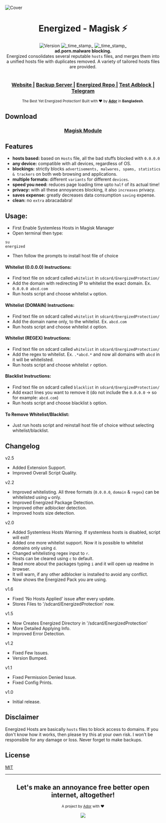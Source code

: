 ![Cover](https://ador.chorompotro.com/energized_magisk_cover.svg)

<h1 align="center">Energized - Magisk ⚡</h1>

<div align="center">
  <!-- Version -->
    <img src="https://img.shields.io/badge/Version-2.5-blue.svg?longCache=true&style=flat-square"
      alt="Version" />
  <!-- Last Updated -->
    <img src="https://img.shields.io/badge/Updated-Jun 20, 2018-orange.svg?longCache=true&style=flat-square"
      alt="_time_stamp_" />
  <!-- Status -->
    <img src="https://img.shields.io/badge/Status-beta-orange.svg?longCache=true&style=flat-square"
      alt="_time_stamp_" />
</div>

<div align="center">
  <strong>ad.porn.malware blocking.</strong>
</div>
<div align="center">
  Energized consolidates several reputable <code>hosts</code> files, and merges them into a unified hosts file with duplicates removed.  A variety of tailored hosts files are provided.
</div>

<br />

<div align="center">
  <h3>
    <a href="https://ador.chorompotro.com">
      Website
    </a>
    <span> | </span>
    <a href="http://adroit.heliohost.org">
      Backup Server
    </a>
    <span> | </span>
    <a href="https://github.com/AdroitAdorKhan/Energized">
      Energized Repo
    </a>
    <span> | </span>
    <a href="https://ador.chorompotro.com/energized/secure/">
      Test Adblock
    </a>
    <span> | </span>
    <a href="https://t.me/EnergizedProtection">
      Telegram
    </a>
  </h3>
</div>

<div align="center">
  <sub>The Best Yet Energized Protection! Built with ❤︎ by
    <a href="https://adroitadorkhan.github.io"><strong>Ador</strong></a> in <strong>Bangladesh</strong>.
  </a>
</div>

## Download
<div align="center">
  <h3>
    <a href="https://elbo.in/energizedmagisk">
     Magisk Module
    </a>
  </h3>
</div>

## Features
- __hosts based:__ based on `Hosts` file, all the bad stuffs blocked with `0.0.0.0`
- __any device:__ compatible with all devices, regardless of OS.
- __blockings:__ strictly blocks `advertisements, malwares, spams, statistics & trackers` on both web browsing and applications.
- __multiple formats:__ different `variants` for different `devices`.
- __speed you need:__ reduces page loading time upto `half` of its actual time!
- __privacy:__ with all these annoyances blocking, it also `increases` privacy.
- __saves expense:__ greatly decreases data consumption `saving` expense.
- __clean:__ no `extra` abracadabra! 

## Usage: 

 - First Enable Systemless Hosts in Magisk Manager
 - Open terminal then type:  
 ```
 su  
 energized
 ```
 - Then follow the prompts to install host file of choice

#### Whitelist (0.0.0.0) Instructions:
 - Find text file on sdcard called `whitelist` in `sdcard/EnergizedProtection/`
 - Add the domain with redirecting IP to whitelist the exact domain. Ex. `0.0.0.0 abcd.com`
 - Run hosts script and choose whitelist `w` option.
 
#### Whitelist (DOMAIN) Instructions:
 - Find text file on sdcard called `whitelist` in `sdcard/EnergizedProtection/`
 - Add the domain name only, to the whitelist. Ex. `abcd.com`
 - Run hosts script and choose whitelist `d` option.

#### Whitelist (REGEX) Instructions:
 - Find text file on sdcard called `whitelist` in `sdcard/EnergizedProtection/`
 - Add the regex to whitelist. Ex. `.*abcd.*` and now all domains with `abcd` in it will be whitelisted.
 - Run hosts script and choose whitelist `r` option.

#### Blacklist Instructions:
 - Find text file on sdcard called `blacklist` in `sdcard/EnergizedProtection/`
 - Add exact lines you want to remove it (do not include the `0.0.0.0` -> so for example: `abcd.com`)
 - Run hosts script and choose blacklist `b` option.
 
#### To Remove Whitelist/Blacklist:
 - Just run hosts script and reinstall host file of choice without selecting whitelist/blacklist.

## Changelog

v2.5
 - Added Extension Support. 
 - Improved Overall Script Quality. 
 
v2.2
 - Improved whitelisting. All three formats (`0.0.0.0`, `domain` & `regex`) can be whitelisted using `w` only. 
 - Improved Energized Package Detection.
 - Improved other adblocker detection.
 - Improved hosts size detection.

v2.0
 - Added Systemless Hosts Warning. If systemless hosts is disabled, script will exit!
 - Added one more whitelist support. Now it is possible to whitelist domains only using `d`.
 - Changed whitelisting regex input to `r`.
 - Hosts can be cleared using `c` to default.
 - Read more about the packages typing `i` and it will open up readme in browser.
 - It will warn, if any other adblocker is installed to avoid any conflict.
 - Now shows the Energized Pack you are using.

v1.6
 - Fixed 'No Hosts Applied' issue after every update.
 - Stores Files to '/sdcard/EnergizedProtection' now.

v1.5
 - Now Creates Energized Directory in '/sdcard/EnergizedProtection'
 - More Detailed Applying Info.
 - Improved Error Detection.

v1.2
 - Fixed Few Issues.
 - Version Bumped.

v1.1
 - Fixed Permission Denied Issue.
 - Fixed Config Prints.

v1.0
 - Initial release.
 
## Disclaimer

Energized Hosts are basically `hosts` files to block access to domains. If you don't know how it works, then please try this at your own risk. I won't be responsible for any damage or loss. Never forget to make backups.

## License
[MIT](https://github.com/EnergizedProtection/EnergizedHosts/blob/master/LICENSE)

---

<div align="center">
  <h2>Let's make an annoyance free better open internet, altogether!</h2>
</div>

<p align="center"><sub>A project by <a href="https://github.com/AdroitAdorKhan" target="_blank">Ador</a> with ❤<p>

<p align="center"><a href="https://saythanks.io/to/AdroitAdorKhan" target="_blank"><img src="https://img.shields.io/badge/Say%20Thanks-!-1EAEDB.svg?longCache=true&style=flat-square"></a><p>
